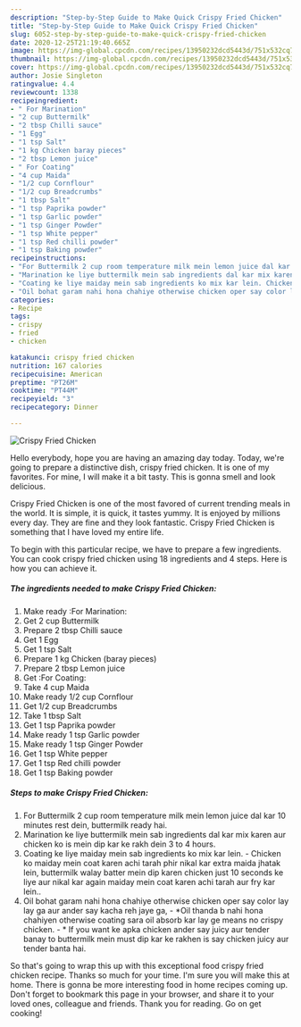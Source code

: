 ```yaml
---
description: "Step-by-Step Guide to Make Quick Crispy Fried Chicken"
title: "Step-by-Step Guide to Make Quick Crispy Fried Chicken"
slug: 6052-step-by-step-guide-to-make-quick-crispy-fried-chicken
date: 2020-12-25T21:19:40.665Z
image: https://img-global.cpcdn.com/recipes/13950232dcd5443d/751x532cq70/crispy-fried-chicken-recipe-main-photo.jpg
thumbnail: https://img-global.cpcdn.com/recipes/13950232dcd5443d/751x532cq70/crispy-fried-chicken-recipe-main-photo.jpg
cover: https://img-global.cpcdn.com/recipes/13950232dcd5443d/751x532cq70/crispy-fried-chicken-recipe-main-photo.jpg
author: Josie Singleton
ratingvalue: 4.4
reviewcount: 1338
recipeingredient:
- " For Marination"
- "2 cup Buttermilk"
- "2 tbsp Chilli sauce"
- "1 Egg"
- "1 tsp Salt"
- "1 kg Chicken baray pieces"
- "2 tbsp Lemon juice"
- " For Coating"
- "4 cup Maida"
- "1/2 cup Cornflour"
- "1/2 cup Breadcrumbs"
- "1 tbsp Salt"
- "1 tsp Paprika powder"
- "1 tsp Garlic powder"
- "1 tsp Ginger Powder"
- "1 tsp White pepper"
- "1 tsp Red chilli powder"
- "1 tsp Baking powder"
recipeinstructions:
- "For Buttermilk 2 cup room temperature milk mein lemon juice dal kar 10 minutes rest dein, buttermilk ready hai."
- "Marination ke liye buttermilk mein sab ingredients dal kar mix karen aur chicken ko is mein dip kar ke rakh dein 3 to 4 hours."
- "Coating ke liye maiday mein sab ingredients ko mix kar lein. Chicken ko maiday mein coat karen achi tarah phir nikal kar extra maida jhatak lein, buttermilk walay batter mein dip karen chicken just 10 seconds ke liye aur nikal kar again maiday mein coat karen achi tarah aur fry kar lein.."
- "Oil bohat garam nahi hona chahiye otherwise chicken oper say color lay lay ga aur ander say kacha reh jaye ga, *Oil thanda b nahi hona chahiyen otherwise coating sara oil absorb kar lay ge means no crispy chicken. * If you want ke apka chicken ander say juicy aur tender banay to buttermilk mein must dip kar ke rakhen is say chicken juicy aur tender banta hai."
categories:
- Recipe
tags:
- crispy
- fried
- chicken

katakunci: crispy fried chicken 
nutrition: 167 calories
recipecuisine: American
preptime: "PT26M"
cooktime: "PT44M"
recipeyield: "3"
recipecategory: Dinner

---
```



![Crispy Fried Chicken](https://img-global.cpcdn.com/recipes/13950232dcd5443d/751x532cq70/crispy-fried-chicken-recipe-main-photo.jpg)

Hello everybody, hope you are having an amazing day today. Today, we're going to prepare a distinctive dish, crispy fried chicken. It is one of my favorites. For mine, I will make it a bit tasty. This is gonna smell and look delicious.

Crispy Fried Chicken is one of the most favored of current trending meals in the world. It is simple, it is quick, it tastes yummy. It is enjoyed by millions every day. They are fine and they look fantastic. Crispy Fried Chicken is something that I have loved my entire life.




To begin with this particular recipe, we have to prepare a few ingredients. You can cook crispy fried chicken using 18 ingredients and 4 steps. Here is how you can achieve it.

<!--inarticleads1-->

##### The ingredients needed to make Crispy Fried Chicken:

1. Make ready  :For Marination:
1. Get 2 cup Buttermilk
1. Prepare 2 tbsp Chilli sauce
1. Get 1 Egg
1. Get 1 tsp Salt
1. Prepare 1 kg Chicken (baray pieces)
1. Prepare 2 tbsp Lemon juice
1. Get  :For Coating:
1. Take 4 cup Maida
1. Make ready 1/2 cup Cornflour
1. Get 1/2 cup Breadcrumbs
1. Take 1 tbsp Salt
1. Get 1 tsp Paprika powder
1. Make ready 1 tsp Garlic powder
1. Make ready 1 tsp Ginger Powder
1. Get 1 tsp White pepper
1. Get 1 tsp Red chilli powder
1. Get 1 tsp Baking powder




<!--inarticleads2-->

##### Steps to make Crispy Fried Chicken:

1. For Buttermilk 2 cup room temperature milk mein lemon juice dal kar 10 minutes rest dein, buttermilk ready hai.
1. Marination ke liye buttermilk mein sab ingredients dal kar mix karen aur chicken ko is mein dip kar ke rakh dein 3 to 4 hours.
1. Coating ke liye maiday mein sab ingredients ko mix kar lein. - Chicken ko maiday mein coat karen achi tarah phir nikal kar extra maida jhatak lein, buttermilk walay batter mein dip karen chicken just 10 seconds ke liye aur nikal kar again maiday mein coat karen achi tarah aur fry kar lein..
1. Oil bohat garam nahi hona chahiye otherwise chicken oper say color lay lay ga aur ander say kacha reh jaye ga, - *Oil thanda b nahi hona chahiyen otherwise coating sara oil absorb kar lay ge means no crispy chicken. - * If you want ke apka chicken ander say juicy aur tender banay to buttermilk mein must dip kar ke rakhen is say chicken juicy aur tender banta hai.




So that's going to wrap this up with this exceptional food crispy fried chicken recipe. Thanks so much for your time. I'm sure you will make this at home. There is gonna be more interesting food in home recipes coming up. Don't forget to bookmark this page in your browser, and share it to your loved ones, colleague and friends. Thank you for reading. Go on get cooking!
